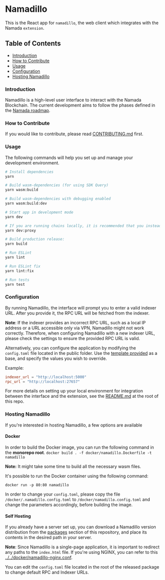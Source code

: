 # Namadillo

This is the React app for `namadillo`, the web client which integrates with the Namada `extension`.

## Table of Contents

- [Introduction](#introduction)
- [How to Contribute](#how-to-contribute)
- [Usage](#usage)
- [Configuration](#configuration)
- [Hosting Namadillo](#hosting-namadillo)

### Introduction

Namadillo is a high-level user interface to interact with the Namada Blockchain. The current development aims to follow the phases defined in the [Namada roadmap](https://namada.net/mainnet-launch).

### How to Contribute

If you would like to contribute, please read [CONTRIBUTING.md](../../CONTRIBUTING.md) first.

### Usage

The following commands will help you set up and manage your development environment.

```bash
# Install dependencies
yarn

# Build wasm-dependencies (for using SDK Query)
yarn wasm:build

# Build wasm-dependencies with debugging enabled
yarn wasm:build:dev

# Start app in development mode
yarn dev

# If you are running chains locally, it is recommended that you instead proxy RPC requests:
yarn dev:proxy

# Build production release:
yarn build

# Run ESLint
yarn lint

# Run ESLint fix
yarn lint:fix

# Run tests
yarn test
```

### Configuration

By running Namadillo, the interface will prompt you to enter a valid indexer URL. After you provide it, the RPC URL will be fetched from the indexer.

**Note**: If the indexer provides an incorrect RPC URL, such as a local IP address or a URL accessible only via VPN, Namadillo might not work correctly. Therefore, when configuring Namadillo with a new indexer URL, please check the settings to ensure the provided RPC URL is valid.

Alternatively, you can configure the application by modifying the `config.toml` file located in the public folder. Use the [template provided](./public/config.toml) as a base, and specify the values you wish to override.

Example:

```toml
indexer_url = "http://localhost:5000"
rpc_url = "http://localhost:27657"
```

For more details on setting up your local environment for integration between the interface and the extension, see the [README.md](../../README.md) at the root of this repo.

### Hosting Namadillo

If you're interested in hosting Namadillo, a few options are available

#### Docker

In order to build the Docker image, you can run the following command in the **monorepo root**.
`docker build . -f docker/namadillo.Dockerfile -t namadillo`

**Note:** It might take some time to build all the necessary wasm files.

It's possible to run the Docker container using the following command:

`docker run -p 80:80 namadillo`

In order to change your `config.toml`, please copy the file `/docker/.namadillo.config.toml` to `/docker/namadillo.config.toml` and change the parameters accordingly, before building the image.

#### Self Hosting

If you already have a server set up, you can download a Namadillo version distribution from the [packages](https://github.com/orgs/anoma/packages?repo_name=namada-interface) section of this repository, and place its contents in the desired path in your server.

**Note**: Since Namadillo is a single-page application, it is important to redirect any paths to the `index.html` file. If you're using NGINX, you can refer to this [../../docker/namadillo-nginx.conf](example).

You can edit the `config.toml` file located in the root of the released package to change default RPC and Indexer URLs.
